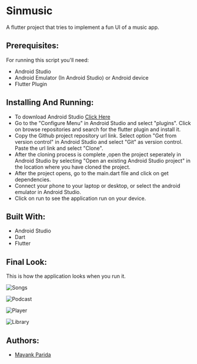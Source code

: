 # Sinmusic
A flutter project that tries to implement a fun UI of a music app.

## Prerequisites:
For running this script you'll need:
* Android Studio
* Android Emulator (In Android Studio) or Android device
* Flutter Plugin

## Installing And Running:
* To download Android Studio [Click Here](https://developer.android.com/studio)
* Go to the "Configure Menu" in Android Studio and select "plugins". Click on browse repositories and search for the flutter plugin and install it.
* Copy the Github project repository url link. Select option "Get from version control" in Android Studio and select "Git" as version control. Paste the url link and select "Clone".
* After the cloning process is complete ,open the project seperately in Android Studio by selecting "Open an existing Android Studio project" in the location where you have cloned the project.
* After the project opens, go to the main.dart file and click on get dependencies.
* Connect your phone to your laptop or desktop, or select the android emulator in Android Studio.
* Click on run to see the application run on your device.

## Built With:
* Android Studio
* Dart 
* Flutter

## Final Look:
This is how the application looks when you run it.

![Songs](https://user-images.githubusercontent.com/68542629/102791274-c4dae000-43cc-11eb-912b-0f38ac3faa2f.jpg)

![Podcast](https://user-images.githubusercontent.com/68542629/102791303-d1f7cf00-43cc-11eb-985d-0b8b0fd23ccc.jpg)

![Player](https://user-images.githubusercontent.com/68542629/102791322-dae8a080-43cc-11eb-9881-70423144cc19.jpg)

![Library](https://user-images.githubusercontent.com/68542629/102791342-e3d97200-43cc-11eb-9ac1-d3a8ab3a12a9.jpg)



## Authors:
* [Mayank Parida](https://www.linkedin.com/in/mayankparida18/)
